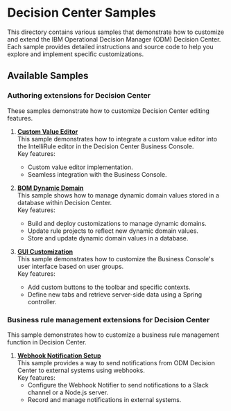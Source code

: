 # Decision Center Samples

This directory contains various samples that demonstrate how to customize and extend the IBM Operational Decision Manager (ODM) Decision Center. Each sample provides detailed instructions and source code to help you explore and implement specific customizations.

## Available Samples

### Authoring extensions for Decision Center

These samples demonstrate how to customize Decision Center editing features.

1. **[Custom Value Editor](./businessvalueeditor/README.md)**  
   This sample demonstrates how to integrate a custom value editor into the IntelliRule editor in the Decision Center Business Console.  
   Key features:
   - Custom value editor implementation.
   - Seamless integration with the Business Console.

2. **[BOM Dynamic Domain](./dynamicdomain/README.md)**  
   This sample shows how to manage dynamic domain values stored in a database within Decision Center.  
   Key features:
   - Build and deploy customizations to manage dynamic domains.
   - Update rule projects to reflect new dynamic domain values.
   - Store and update dynamic domain values in a database.

3. **[GUI Customization](./guicustomization/README.md)**  
   This sample demonstrates how to customize the Business Console's user interface based on user groups.  
   Key features:
   - Add custom buttons to the toolbar and specific contexts.
   - Define new tabs and retrieve server-side data using a Spring controller.

### Business rule management extensions for Decision Center

This sample demonstrates how to customize a business rule management function in Decision Center.

1. **[Webhook Notification Setup](./webhooknotifier/README.md)**  
   This sample provides a way to send notifications from ODM Decision Center to external systems using webhooks.  
   Key features:
   - Configure the Webhook Notifier to send notifications to a Slack channel or a Node.js server.
   - Record and manage notifications in external systems.

